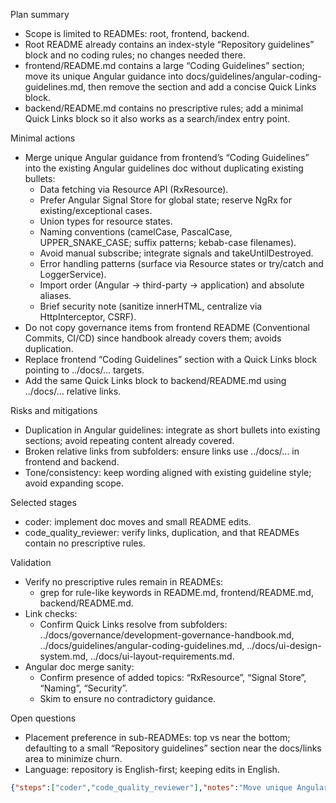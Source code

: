 Plan summary

- Scope is limited to READMEs: root, frontend, backend.
- Root README already contains an index-style “Repository guidelines” block and no coding rules; no changes needed there.
- frontend/README.md contains a large “Coding Guidelines” section; move its unique Angular guidance into docs/guidelines/angular-coding-guidelines.md, then remove the section and add a concise Quick Links block.
- backend/README.md contains no prescriptive rules; add a minimal Quick Links block so it also works as a search/index entry point.

Minimal actions

- Merge unique Angular guidance from frontend’s “Coding Guidelines” into the existing Angular guidelines doc without duplicating existing bullets:
  - Data fetching via Resource API (RxResource).
  - Prefer Angular Signal Store for global state; reserve NgRx for existing/exceptional cases.
  - Union types for resource states.
  - Naming conventions (camelCase, PascalCase, UPPER_SNAKE_CASE; suffix patterns; kebab-case filenames).
  - Avoid manual subscribe; integrate signals and takeUntilDestroyed.
  - Error handling patterns (surface via Resource states or try/catch and LoggerService).
  - Import order (Angular → third-party → application) and absolute aliases.
  - Brief security note (sanitize innerHTML, centralize via HttpInterceptor, CSRF).
- Do not copy governance items from frontend README (Conventional Commits, CI/CD) since handbook already covers them; avoids duplication.
- Replace frontend “Coding Guidelines” section with a Quick Links block pointing to ../docs/… targets.
- Add the same Quick Links block to backend/README.md using ../docs/… relative links.

Risks and mitigations

- Duplication in Angular guidelines: integrate as short bullets into existing sections; avoid repeating content already covered.
- Broken relative links from subfolders: ensure links use ../docs/... in frontend and backend.
- Tone/consistency: keep wording aligned with existing guideline style; avoid expanding scope.

Selected stages

- coder: implement doc moves and small README edits.
- code_quality_reviewer: verify links, duplication, and that READMEs contain no prescriptive rules.

Validation

- Verify no prescriptive rules remain in READMEs:
  - grep for rule-like keywords in README.md, frontend/README.md, backend/README.md.
- Link checks:
  - Confirm Quick Links resolve from subfolders: ../docs/governance/development-governance-handbook.md, ../docs/guidelines/angular-coding-guidelines.md, ../docs/ui-design-system.md, ../docs/ui-layout-requirements.md.
- Angular doc merge sanity:
  - Confirm presence of added topics: “RxResource”, “Signal Store”, “Naming”, “Security”.
  - Skim to ensure no contradictory guidance.

Open questions

- Placement preference in sub-READMEs: top vs near the bottom; defaulting to a small “Repository guidelines” section near the docs/links area to minimize churn.
- Language: repository is English-first; keeping edits in English.

```json
{"steps":["coder","code_quality_reviewer"],"notes":"Move unique Angular guidance from frontend/README.md into docs/guidelines/angular-coding-guidelines.md without duplicating existing bullets; remove the frontend 'Coding Guidelines' section and add a Quick Links block. Add the same Quick Links block to backend/README.md. Root README remains unchanged as it already acts as an index.","tests":"1) Ensure no prescriptive rules remain in any README: `rg -n '\\b(must|should|never|do not|guideline|ルール)\\b' README.md frontend/README.md backend/README.md`. 2) Validate subfolder Quick Links: check that ../docs/governance/development-governance-handbook.md, ../docs/guidelines/angular-coding-guidelines.md, ../docs/ui-design-system.md, ../docs/ui-layout-requirements.md exist. 3) Confirm Angular guidelines include merged topics by grepping for 'RxResource', 'Signal Store', 'Naming', 'innerHTML'. 4) Manual skim for tone/duplication in docs/guidelines/angular-coding-guidelines.md."}
```
